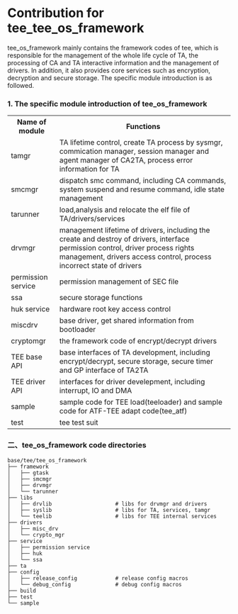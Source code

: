 # Contribution for tee_tee_os_framework #

tee_os_framework mainly contains the framework codes of tee, which is responsible for the management of the whole life cycle of TA, the processing of CA and TA interactive information and the management of drivers. In addition, it also provides core services such as encryption, decryption and secure storage. The specific module introduction is as followed.

### 1. The specific module introduction of tee_os_framework ###
<table>
<th>Name of module</th>
<th>Functions</th>
<tr>
<td> tamgr </td><td>TA lifetime control, create TA process by sysmgr, commication manager, session manager and agent manager of CA2TA, process error information for TA</td>
</tr><tr>
<td> smcmgr</td><td>dispatch smc command, including CA commands, system suspend and resume command, idle state management</td>
</tr><tr>
<td> tarunner</td><td> load,analysis and relocate the elf file of TA/drivers/services</td>
</tr><tr>
<td> drvmgr</td><td>management lifetime of drivers, including the create and destroy of drivers, interface permission control, driver process rights management, drivers access control, process incorrect state of drivers</td>
</tr><tr>
<td> permission service</td><td>permission management of SEC file</td>
</tr><tr>
<td> ssa</td><td>secure storage functions</td>
</tr><tr>
<td> huk service</td><td> hardware root key access control</td>
</tr><tr>
<td> miscdrv</td><td>base driver, get shared information from bootloader</td>
</tr><tr>
<td> cryptomgr</td><td>the framework code of encrypt/decrypt drivers </td>
</tr><tr>
<td> TEE base API</td><td>base interfaces of TA development, including encrypt/decrypt, secure storage, secure timer and GP interface of TA2TA</td>
</tr><tr>
<td> TEE driver API</td><td>interfaces for driver develepment, including interrupt, IO and DMA</td>
</tr><tr>
<td> sample</td><td>sample code for TEE load(teeloader) and sample code for ATF-TEE adapt code(tee_atf)</td>
</tr><tr>
<td> test</td><td>tee test suit </td>
</tr>

</table>

### 二、tee_os_framework code directories ###
```
base/tee/tee_os_framework
├── framework
│   ├── gtask
│   ├── smcmgr
│   ├── drvmgr
│   └── tarunner
├── libs
│   ├── drvlib                    # libs for drvmgr and drivers
│   ├── syslib                    # libs for TA, services, tamgr
│   └── teelib                    # libs for TEE internal services
├── drivers
│   ├── misc_drv
│   └── crypto_mgr
├── service
│   ├── permission service
│   ├── huk
│   └── ssa
├── ta
├── config
│   ├── release_config            # release config macros
│   └── debug_config              # debug config macros
├── build
├── test
└── sample
```